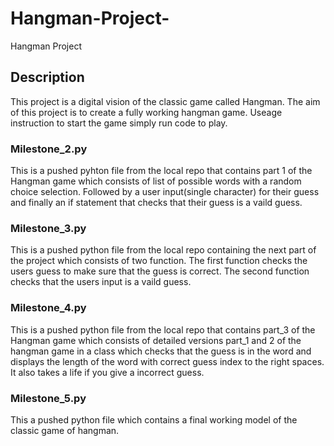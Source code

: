 # Hangman-Project-
Hangman Project 
## Description 
This project is a digital vision of the classic game called Hangman. The aim of this project is to create a fully working hangman game. Useage instruction to start the game simply run code to play.  

### Milestone_2.py 
This is a pushed pyhton file from the local repo that contains part 1 of the Hangman game which consists of list of possible words with a random choice selection. Followed by a user input(single character) for their guess and finally an if statement  that checks that their guess is a vaild guess. 

### Milestone_3.py
This is a pushed python file from the local repo containing the next part of the project which consists of two function. The first function checks the users guess to make sure that the guess is correct. The second function checks that the users input is a vaild guess. 

### Milestone_4.py
This is a pushed python file from the local repo that contains part_3 of the Hangman game which consists of detailed versions part_1 and 2 of the hangman game in a class which checks that the guess is in  the word and displays the length of the word with correct guess index to the right spaces. It also takes a life if you give a incorrect guess.

### Milestone_5.py
This a pushed python file which contains a final working model of the classic game of hangman.
